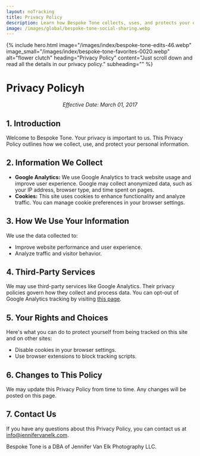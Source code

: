```yaml
---
layout: noTracking
title: Privacy Policy
description: Learn how Bespoke Tone collects, uses, and protects your data. Read our full privacy policy to understand your rights and how we use cookies and analytics.
image: /images/global/bespoke-tone-social-sharing.webp
---
```

{% include hero.html
  image="/images/index/bespoke-tone-edits-46.webp"
  image_small="/images/index/bespoke-tone-favorites-0020.webp"
  alt="flower clutch"
  heading="Privacy Policy"
  content="Just scroll down and read all the details in our privacy policy."
  subheading=""
%}
<div class="privacy-wrapper">
    <h1>Privacy Policyh</h1>
    <p style="text-align: center !important; font-style: italic !important;">Effective Date: March 01, 2017</p>
    <h2>1. Introduction</h2>
    <p>Welcome to Bespoke Tone. Your privacy is important to us. This Privacy Policy outlines how we collect, use, and protect your personal information.
    </p>
    <h2>2. Information We Collect</h2>
    <ul>
        <li><strong>Google Analytics:</strong> We use Google Analytics to track website usage and improve user experience. Google may collect anonymized data, such as your IP address, browser type, and time spent on pages.</li>
        <li><strong>Cookies:</strong> This site uses cookies to enhance functionality and analyze traffic. You can manage cookie preferences in your browser settings.</li>
    </ul>
    <h2>3. How We Use Your Information</h2>
    <p>We use the data collected to:</p>
    <ul>
        <li>Improve website performance and user experience.</li>
        <li>Analyze traffic and visitor behavior.</li>
    </ul>
    <h2>4. Third-Party Services</h2>
    <p>We may use third-party services like Google Analytics. Their privacy policies govern how they collect and process data. You can opt-out of Google Analytics tracking by visiting <a href="https://tools.google.com/dlpage/gaoptout" target="_blank">this page</a>.</p>
    <h2>5. Your Rights and Choices</h2>
    <p>Here's what you can do to protect yourself from being tracked on this site and on other sites:</p>
    <ul>
        <li>Disable cookies in your browser settings.</li>
        <li>Use browser extensions to block tracking scripts.</li>
    </ul>
    <h2>6. Changes to This Policy</h2>
    <p>We may update this Privacy Policy from time to time. Any changes will be posted on this page.</p>
    <h2>7. Contact Us</h2>
    <p>If you have any questions about this Privacy Policy, you can contact us at <a href="mailto:info@jennifervanelk.com">info@jennifervanelk.com</a>.</p>
    <p style>Bespoke Tone is a DBA of Jennifer Van Elk Photography LLC.</p>
    </div>